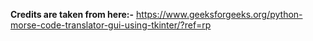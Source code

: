 <b>Credits are taken from here:-</b> https://www.geeksforgeeks.org/python-morse-code-translator-gui-using-tkinter/?ref=rp
